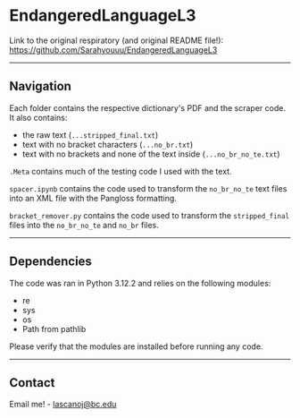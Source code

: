 # EndangeredLanguageL3

Link to the original respiratory (and original README file!): https://github.com/Sarahyouuu/EndangeredLanguageL3
___
## Navigation
Each folder contains the respective dictionary's PDF and the scraper code. 
It also contains:
- the raw text (`...stripped_final.txt`)
- text with no bracket characters (`...no_br.txt`)
- text with no brackets and none of the text inside (`...no_br_no_te.txt`)

`.Meta` contains much of the testing code I used with the text. 

`spacer.ipynb` contains the code used to transform the `no_br_no_te` text files into an XML file with the Pangloss formatting.

`bracket_remover.py` contains the code used to transform the `stripped_final` files into  the `no_br_no_te` and `no_br` files. 
___
## Dependencies
The code was ran in Python 3.12.2 and relies on the following modules:
- re
- sys
- os
- Path from pathlib

Please verify that the modules are installed before running any code.
___
## Contact
Email me! - lascanoj@bc.edu
